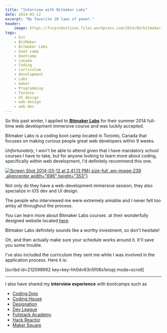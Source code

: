 ```yaml
---
title: "Interview with Bitmaker Labs"
date: 2014-03-12
excerpt: "My favorite 20 laws of power."
header:
    image: https://fvcproductions.files.wordpress.com/2014/03/bitmaker-banner.png?w=1024&h=435&crop=1
tags:
    - bit
    - BitMaker
    - Bitmaker Labs
    - boot camp
    - bootcamp
    - canada
    - Coding
    - curriculum
    - development
    - Labs
    - maker
    - Programming
    - Toronto
    - UI design
    - web design
    - web dev
---
```


So this past winter, I applied to [**Bitmaker
Labs**](https://bitmakerlabs.com "BitmakerLabs") for their summer 2014
full-time web development immersive course and was luckily accepted.

Bitmaker Labs is a coding boot camp located in Toronto, Canada that
focuses on making curious people great web developers within 9 weeks.

*Unfortunately*, I won't be able to attend given that I have mandatory
school courses I have to take, but for anyone looking to learn more
about coding, specifically within web development, I'd definitely
recommend this one.

[![Screen Shot 2014-03-12 at 2.41.13
PM](https://fvcproductions.files.wordpress.com/2014/03/screen-shot-2014-03-12-at-2-41-13-pm.png){.size-full
.wp-image-239 .aligncenter width="696"
height="353"}](https://fvcproductions.files.wordpress.com/2014/03/screen-shot-2014-03-12-at-2-41-13-pm.png)

Not only do they have a web-development immersive session, they also
specialize in iOS dev and UI design.

The people who interviewed me were extremely amiable and I never felt
too antsy all throughout the process.

You can learn more about Bitmaker Labs courses  at their wonderfully
designed website located
[here](https://bitmakerlabs.com/courses/ "Bitmaker Lab Courses").

Bitmaker Labs definitely sounds like a worthy investment, so don't
hesitate!

Oh, and then actually make sure your schedule works around it. It'll
save you some trouble.

I've also included the curriculum they sent me while I was involved in
the application process. Here it is:

\[scribd id=212098992 key=key-hh0dv63n5f06s1eiopj mode=scroll\]

------------------------------------------------------------------------

I also have shared my **interview experience** with bootcamps such as

-   [Coding
    Dojo](https://fvcproductions.com/2015/01/06/interview-coding-dojo/ "Interview with Coding Dojo 🍜")
-   [Coding
    House](https://fvcproductions.com/2015/01/06/coding-house-interview/ "Interview with Coding House 🏠")
-   [Designation](https://fvcproductions.com/2015/01/06/interview-with-designation/ "Interview with Designation 🎨")
-   [Dev
    League](https://fvcproductions.com/2015/01/06/experience-with-devleague/ "My Experience With DevLeague 💻")
-   [Fullstack
    Academy](https://fvcproductions.com/2014/12/28/my-experience-with-fullstack-academy-of-code/ "My Experience with Fullstack Academy of Code 💻")
-   [Hack
    Reactor](https://fvcproductions.com/2015/01/05/questioning-hack-reactor/ "Questioning Hack Reactor 🔑")
-   [Maker
    Square](https://fvcproductions.com/2015/01/14/my-experience-with-makersquare-%f0%9f%92/ "My Experience with MakerSquare 💻")
